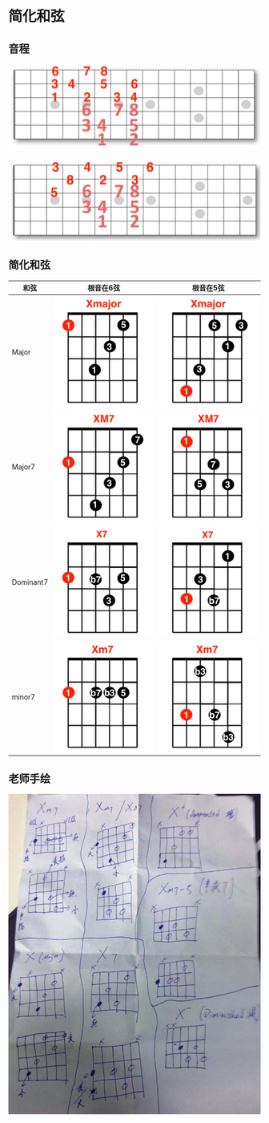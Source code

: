 # 简化和弦

## 音程
![](../images/interval/interval_all_1.png)

![](../images/interval/interval_all_2.png)

## 简化和弦
| 和弦      | 根音在6弦               | 根音在5弦               |
| --------- | ----------------------- | ----------------------- |
| Major     | ![](../i/s/Xmaj_6.png)  | ![](../i/s/Xmaj_5.png)  |
| Major7    | ![](../i/s/Xmaj7_6.png) | ![](../i/s/Xmaj7_5.png) |
| Dominant7 | ![](../i/s/X7_6.png)    | ![](../i/s/X7_5.png)    |
| minor7    | ![](../i/s/Xmin7_6.png) | ![](../i/s/Xmin7_5.png) |

## 老师手绘
![](../i/s/drow.png)

